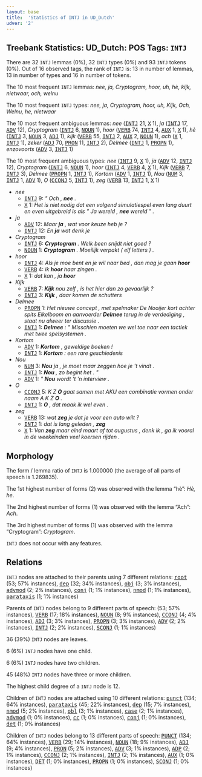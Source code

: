 ```yaml
---
layout: base
title:  'Statistics of INTJ in UD_Dutch'
udver: '2'
---
```


## Treebank Statistics: UD_Dutch: POS Tags: `INTJ`

There are 32 `INTJ` lemmas (0%), 32 `INTJ` types (0%) and 93 `INTJ` tokens (0%).
Out of 16 observed tags, the rank of `INTJ` is: 13 in number of lemmas, 13 in number of types and 16 in number of tokens.

The 10 most frequent `INTJ` lemmas: <em>nee, ja, Cryptogram, hoor, uh, hè, kijk, nietwaar, och, welnu</em>

The 10 most frequent `INTJ` types:  <em>nee, ja, Cryptogram, hoor, uh, Kijk, Och, Welnu, he, nietwaar</em>

The 10 most frequent ambiguous lemmas: <em>nee</em> (<tt><a href="nl-pos-INTJ.html">INTJ</a></tt> 21, <tt><a href="nl-pos-X.html">X</a></tt> 1), <em>ja</em> (<tt><a href="nl-pos-INTJ.html">INTJ</a></tt> 17, <tt><a href="nl-pos-ADV.html">ADV</a></tt> 12), <em>Cryptogram</em> (<tt><a href="nl-pos-INTJ.html">INTJ</a></tt> 6, <tt><a href="nl-pos-NOUN.html">NOUN</a></tt> 1), <em>hoor</em> (<tt><a href="nl-pos-VERB.html">VERB</a></tt> 74, <tt><a href="nl-pos-INTJ.html">INTJ</a></tt> 4, <tt><a href="nl-pos-AUX.html">AUX</a></tt> 1, <tt><a href="nl-pos-X.html">X</a></tt> 1), <em>hè</em> (<tt><a href="nl-pos-INTJ.html">INTJ</a></tt> 3, <tt><a href="nl-pos-NOUN.html">NOUN</a></tt> 3, <tt><a href="nl-pos-ADJ.html">ADJ</a></tt> 1), <em>kijk</em> (<tt><a href="nl-pos-VERB.html">VERB</a></tt> 55, <tt><a href="nl-pos-INTJ.html">INTJ</a></tt> 2, <tt><a href="nl-pos-AUX.html">AUX</a></tt> 2, <tt><a href="nl-pos-NOUN.html">NOUN</a></tt> 1), <em>ach</em> (<tt><a href="nl-pos-X.html">X</a></tt> 1, <tt><a href="nl-pos-INTJ.html">INTJ</a></tt> 1), <em>zeker</em> (<tt><a href="nl-pos-ADJ.html">ADJ</a></tt> 70, <tt><a href="nl-pos-PRON.html">PRON</a></tt> 11, <tt><a href="nl-pos-INTJ.html">INTJ</a></tt> 2), <em>Delmee</em> (<tt><a href="nl-pos-INTJ.html">INTJ</a></tt> 1, <tt><a href="nl-pos-PROPN.html">PROPN</a></tt> 1), <em>enzovoorts</em> (<tt><a href="nl-pos-ADV.html">ADV</a></tt> 3, <tt><a href="nl-pos-INTJ.html">INTJ</a></tt> 1)

The 10 most frequent ambiguous types:  <em>nee</em> (<tt><a href="nl-pos-INTJ.html">INTJ</a></tt> 9, <tt><a href="nl-pos-X.html">X</a></tt> 1), <em>ja</em> (<tt><a href="nl-pos-ADV.html">ADV</a></tt> 12, <tt><a href="nl-pos-INTJ.html">INTJ</a></tt> 12), <em>Cryptogram</em> (<tt><a href="nl-pos-INTJ.html">INTJ</a></tt> 6, <tt><a href="nl-pos-NOUN.html">NOUN</a></tt> 1), <em>hoor</em> (<tt><a href="nl-pos-INTJ.html">INTJ</a></tt> 4, <tt><a href="nl-pos-VERB.html">VERB</a></tt> 4, <tt><a href="nl-pos-X.html">X</a></tt> 1), <em>Kijk</em> (<tt><a href="nl-pos-VERB.html">VERB</a></tt> 7, <tt><a href="nl-pos-INTJ.html">INTJ</a></tt> 3), <em>Delmee</em> (<tt><a href="nl-pos-PROPN.html">PROPN</a></tt> 1, <tt><a href="nl-pos-INTJ.html">INTJ</a></tt> 1), <em>Kortom</em> (<tt><a href="nl-pos-ADV.html">ADV</a></tt> 1, <tt><a href="nl-pos-INTJ.html">INTJ</a></tt> 1), <em>Nou</em> (<tt><a href="nl-pos-NUM.html">NUM</a></tt> 3, <tt><a href="nl-pos-INTJ.html">INTJ</a></tt> 1, <tt><a href="nl-pos-ADV.html">ADV</a></tt> 1), <em>O</em> (<tt><a href="nl-pos-CCONJ.html">CCONJ</a></tt> 5, <tt><a href="nl-pos-INTJ.html">INTJ</a></tt> 1), <em>zeg</em> (<tt><a href="nl-pos-VERB.html">VERB</a></tt> 13, <tt><a href="nl-pos-INTJ.html">INTJ</a></tt> 1, <tt><a href="nl-pos-X.html">X</a></tt> 1)


* <em>nee</em>
  * <tt><a href="nl-pos-INTJ.html">INTJ</a></tt> 9: <em>" Och , <b>nee</b> .</em>
  * <tt><a href="nl-pos-X.html">X</a></tt> 1: <em>Het is niet nodig dat een volgend simulatiespel even lang duurt en even uitgebreid is als " Ja wereld , <b>nee</b> wereld " .</em>
* <em>ja</em>
  * <tt><a href="nl-pos-ADV.html">ADV</a></tt> 12: <em>Maar <b>ja</b> , wat voor keuze heb je ?</em>
  * <tt><a href="nl-pos-INTJ.html">INTJ</a></tt> 12: <em>En <b>ja</b> wat denk je</em>
* <em>Cryptogram</em>
  * <tt><a href="nl-pos-INTJ.html">INTJ</a></tt> 6: <em><b>Cryptogram</b> . Welk been snijdt niet goed ?</em>
  * <tt><a href="nl-pos-NOUN.html">NOUN</a></tt> 1: <em><b>Cryptogram</b> . Moeilijk verpakt ( elf letters ) .</em>
* <em>hoor</em>
  * <tt><a href="nl-pos-INTJ.html">INTJ</a></tt> 4: <em>Als je moe bent en je wil naar bed , dan mag je gaan <b>hoor</b></em>
  * <tt><a href="nl-pos-VERB.html">VERB</a></tt> 4: <em>ik <b>hoor</b> haar zingen .</em>
  * <tt><a href="nl-pos-X.html">X</a></tt> 1: <em>dat kan , ja <b>hoor</b></em>
* <em>Kijk</em>
  * <tt><a href="nl-pos-VERB.html">VERB</a></tt> 7: <em><b>Kijk</b> nou zelf , is het hier dan zo gevaarlijk ?</em>
  * <tt><a href="nl-pos-INTJ.html">INTJ</a></tt> 3: <em><b>Kijk</b> , daar komen de schutters</em>
* <em>Delmee</em>
  * <tt><a href="nl-pos-PROPN.html">PROPN</a></tt> 1: <em>Het nieuwe concept , met spelmaker De Nooijer kort achter spits Eikelboom en aanvoerder <b>Delmee</b> terug in de verdediging , staat nu alweer ter discussie .</em>
  * <tt><a href="nl-pos-INTJ.html">INTJ</a></tt> 1: <em><b>Delmee</b> : " Misschien moeten we wel toe naar een tactiek met twee spelsystemen .</em>
* <em>Kortom</em>
  * <tt><a href="nl-pos-ADV.html">ADV</a></tt> 1: <em><b>Kortom</b> , geweldige boeken !</em>
  * <tt><a href="nl-pos-INTJ.html">INTJ</a></tt> 1: <em><b>Kortom</b> : een rare geschiedenis</em>
* <em>Nou</em>
  * <tt><a href="nl-pos-NUM.html">NUM</a></tt> 3: <em><b>Nou</b> ja , je moet maar zeggen hoe je 't vindt .</em>
  * <tt><a href="nl-pos-INTJ.html">INTJ</a></tt> 1: <em><b>Nou</b> , zo begint het . "</em>
  * <tt><a href="nl-pos-ADV.html">ADV</a></tt> 1: <em>" <b>Nou</b> wordt 't 'n interview .</em>
* <em>O</em>
  * <tt><a href="nl-pos-CCONJ.html">CCONJ</a></tt> 5: <em>K Z <b>O</b> gaat samen met AKU een combinatie vormen onder naam A K Z <b>O</b> .</em>
  * <tt><a href="nl-pos-INTJ.html">INTJ</a></tt> 1: <em><b>O</b> , dat maak ik wel even .</em>
* <em>zeg</em>
  * <tt><a href="nl-pos-VERB.html">VERB</a></tt> 13: <em>wat <b>zeg</b> je dat je voor een auto wilt ?</em>
  * <tt><a href="nl-pos-INTJ.html">INTJ</a></tt> 1: <em>dat is lang geleden , <b>zeg</b></em>
  * <tt><a href="nl-pos-X.html">X</a></tt> 1: <em>Van <b>zeg</b> maar eind maart af tot augustus , denk ik , ga ik vooral in de weekeinden veel koersen rijden .</em>

## Morphology

The form / lemma ratio of `INTJ` is 1.000000 (the average of all parts of speech is 1.269835).

The 1st highest number of forms (2) was observed with the lemma “hè”: <em>Hè, he</em>.

The 2nd highest number of forms (1) was observed with the lemma “Ach”: <em>Ach</em>.

The 3rd highest number of forms (1) was observed with the lemma “Cryptogram”: <em>Cryptogram</em>.

`INTJ` does not occur with any features.


## Relations

`INTJ` nodes are attached to their parents using 7 different relations: <tt><a href="nl-dep-root.html">root</a></tt> (53; 57% instances), <tt><a href="nl-dep-dep.html">dep</a></tt> (32; 34% instances), <tt><a href="nl-dep-obj.html">obj</a></tt> (3; 3% instances), <tt><a href="nl-dep-advmod.html">advmod</a></tt> (2; 2% instances), <tt><a href="nl-dep-conj.html">conj</a></tt> (1; 1% instances), <tt><a href="nl-dep-nmod.html">nmod</a></tt> (1; 1% instances), <tt><a href="nl-dep-parataxis.html">parataxis</a></tt> (1; 1% instances)

Parents of `INTJ` nodes belong to 9 different parts of speech:  (53; 57% instances), <tt><a href="nl-pos-VERB.html">VERB</a></tt> (17; 18% instances), <tt><a href="nl-pos-NOUN.html">NOUN</a></tt> (8; 9% instances), <tt><a href="nl-pos-CCONJ.html">CCONJ</a></tt> (4; 4% instances), <tt><a href="nl-pos-ADJ.html">ADJ</a></tt> (3; 3% instances), <tt><a href="nl-pos-PROPN.html">PROPN</a></tt> (3; 3% instances), <tt><a href="nl-pos-ADV.html">ADV</a></tt> (2; 2% instances), <tt><a href="nl-pos-INTJ.html">INTJ</a></tt> (2; 2% instances), <tt><a href="nl-pos-SCONJ.html">SCONJ</a></tt> (1; 1% instances)

36 (39%) `INTJ` nodes are leaves.

6 (6%) `INTJ` nodes have one child.

6 (6%) `INTJ` nodes have two children.

45 (48%) `INTJ` nodes have three or more children.

The highest child degree of a `INTJ` node is 12.

Children of `INTJ` nodes are attached using 10 different relations: <tt><a href="nl-dep-punct.html">punct</a></tt> (134; 64% instances), <tt><a href="nl-dep-parataxis.html">parataxis</a></tt> (45; 22% instances), <tt><a href="nl-dep-dep.html">dep</a></tt> (15; 7% instances), <tt><a href="nl-dep-nmod.html">nmod</a></tt> (5; 2% instances), <tt><a href="nl-dep-obl.html">obl</a></tt> (3; 1% instances), <tt><a href="nl-dep-case.html">case</a></tt> (2; 1% instances), <tt><a href="nl-dep-advmod.html">advmod</a></tt> (1; 0% instances), <tt><a href="nl-dep-cc.html">cc</a></tt> (1; 0% instances), <tt><a href="nl-dep-conj.html">conj</a></tt> (1; 0% instances), <tt><a href="nl-dep-det.html">det</a></tt> (1; 0% instances)

Children of `INTJ` nodes belong to 13 different parts of speech: <tt><a href="nl-pos-PUNCT.html">PUNCT</a></tt> (134; 64% instances), <tt><a href="nl-pos-VERB.html">VERB</a></tt> (29; 14% instances), <tt><a href="nl-pos-NOUN.html">NOUN</a></tt> (18; 9% instances), <tt><a href="nl-pos-ADJ.html">ADJ</a></tt> (9; 4% instances), <tt><a href="nl-pos-PRON.html">PRON</a></tt> (5; 2% instances), <tt><a href="nl-pos-ADV.html">ADV</a></tt> (3; 1% instances), <tt><a href="nl-pos-ADP.html">ADP</a></tt> (2; 1% instances), <tt><a href="nl-pos-CCONJ.html">CCONJ</a></tt> (2; 1% instances), <tt><a href="nl-pos-INTJ.html">INTJ</a></tt> (2; 1% instances), <tt><a href="nl-pos-AUX.html">AUX</a></tt> (1; 0% instances), <tt><a href="nl-pos-DET.html">DET</a></tt> (1; 0% instances), <tt><a href="nl-pos-PROPN.html">PROPN</a></tt> (1; 0% instances), <tt><a href="nl-pos-SCONJ.html">SCONJ</a></tt> (1; 0% instances)

